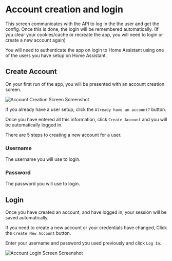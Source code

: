# Account creation and login

This screen communicates with the API to log in the the user and get the
config. Once this is done, the login will be remembered automatically.
(If you clear your cookies/cache or recreate the app,
you will need to login or create a new account again)

You will need to authenticate the app on login to Home Assistant using one of
the users you have setup on Home Assistant.

## Create Account

On your first run of the app, you will be presented with an account creation screen.

![Account Creation Screen Screenshot][screen-account-creation]

If you already have a user setup, click the `Already have an account?` button.

Once you have entered all this information, click `Create Account` and you
will be automatically logged in.

There are 5 steps to creating a new account for a user.

### Username

The username you will use to login.

### Password

The password you will use to login.

## Login

Once you have created an account, and have logged in, your session will
be saved automatically.

If you need to create a new account or your credentials have changed,
Click the `Create New Account` button.

Enter your username and password you used previously and click `Log In`.

![Account Login Screen Screenshot][screen-account-login]

[screen-account-creation]: https://raw.githubusercontent.com/timmo001/home-panel/master/docs/resources/screen-account-creation.png
[screen-account-login]: https://raw.githubusercontent.com/timmo001/home-panel/master/docs/resources/screen-account-login.png

